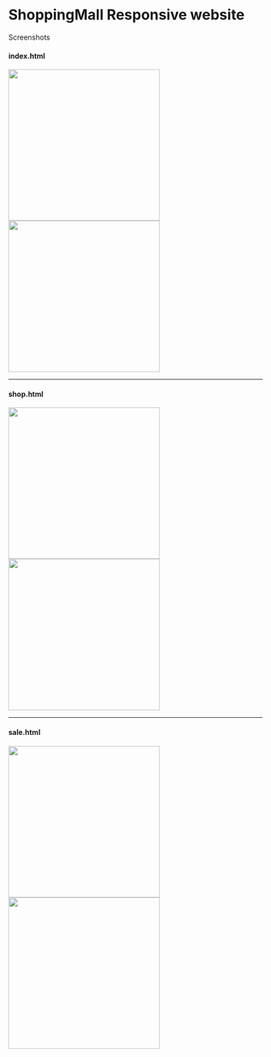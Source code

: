 # ShoppingMall Responsive website

Screenshots
#### index.html
<div>
<img width="300" align="left" src="https://user-images.githubusercontent.com/63999784/101507156-98c96300-39b9-11eb-9b41-6f1d648ab7cd.png"> 
<img width="300" src="https://user-images.githubusercontent.com/63999784/101507171-9cf58080-39b9-11eb-97ee-74b9fbc3d6db.png">
</div>

-----------------------

#### shop.html
<div>
<img width="300" align="left" src="https://user-images.githubusercontent.com/63999784/101509239-e777fc80-39bb-11eb-9eec-d968eeeea44a.png"> 
<img width="300" src="https://user-images.githubusercontent.com/63999784/101509320-fd85bd00-39bb-11eb-9743-ca7f5051bbd0.png">
</div>

--------------------------

#### sale.html
<div>
<img width="300" align="left" src="https://user-images.githubusercontent.com/63999784/102886201-0a181400-4498-11eb-8589-04baf3ceeb23.png">
<img width="300" src="https://user-images.githubusercontent.com/63999784/102886599-be199f00-4498-11eb-8886-3d4fa5c1beb3.png">
</div>
